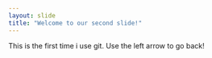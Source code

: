 ```yaml
---
layout: slide
title: "Welcome to our second slide!"
---
```

This is the first time i use git.
Use the left arrow to go back!